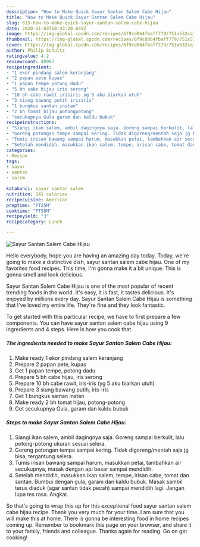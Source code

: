 ```yaml
---
description: "How to Make Quick Sayur Santan Salem Cabe Hijau"
title: "How to Make Quick Sayur Santan Salem Cabe Hijau"
slug: 615-how-to-make-quick-sayur-santan-salem-cabe-hijau
date: 2020-11-03T18:43:20.649Z
image: https://img-global.cpcdn.com/recipes/6f9cd864fbaff779/751x532cq70/sayur-santan-salem-cabe-hijau-foto-resep-utama.jpg
thumbnail: https://img-global.cpcdn.com/recipes/6f9cd864fbaff779/751x532cq70/sayur-santan-salem-cabe-hijau-foto-resep-utama.jpg
cover: https://img-global.cpcdn.com/recipes/6f9cd864fbaff779/751x532cq70/sayur-santan-salem-cabe-hijau-foto-resep-utama.jpg
author: Philip Schultz
ratingvalue: 4.2
reviewcount: 49987
recipeingredient:
- "1 ekor pindang salem keranjang"
- "2 papan pete kupas"
- "1 papan tempe potong dadu"
- "5 bh cabe hijau iris serong"
- "10 bh cabe rawit irisiris yg 5 aku biarkan utuh"
- "3 siung bawang putih irisiris"
- "1 bungkus santan instan"
- "2 bh tomat hijau potongpotong"
- "secukupnya Gula garam dan kaldu bubuk"
recipeinstructions:
- "Siangi ikan salem, ambil dagingnya saja. Goreng sampai berkulit, lalu potong-potong ukuran sesuai selera."
- "Goreng potongan tempe sampai kering. Tidak digoreng/mentah saja jg bisa, tergantung selera."
- "Tumis irisan bawang sampai harum, masukkan petai, tambahkan air secukupnya, masak dengan api besar sampai mendidih."
- "Setelah mendidih, masukkan ikan salem, tempe, irisan cabe, tomat dan santan. Bumbui dengan gula, garam dan kaldu bubuk. Masak sambil terus diaduk (agar santan tidak pecah) sampai mendidih lagi. Jangan lupa tes rasa. Angkat."
categories:
- Recipe
tags:
- sayur
- santan
- salem

katakunci: sayur santan salem 
nutrition: 141 calories
recipecuisine: American
preptime: "PT25M"
cooktime: "PT58M"
recipeyield: "3"
recipecategory: Lunch

---
```



![Sayur Santan Salem Cabe Hijau](https://img-global.cpcdn.com/recipes/6f9cd864fbaff779/751x532cq70/sayur-santan-salem-cabe-hijau-foto-resep-utama.jpg)

Hello everybody, hope you are having an amazing day today. Today, we're going to make a distinctive dish, sayur santan salem cabe hijau. One of my favorites food recipes. This time, I'm gonna make it a bit unique. This is gonna smell and look delicious.



Sayur Santan Salem Cabe Hijau is one of the most popular of recent trending foods in the world. It's easy, it is fast, it tastes delicious. It's enjoyed by millions every day. Sayur Santan Salem Cabe Hijau is something that I've loved my entire life. They're fine and they look fantastic.


To get started with this particular recipe, we have to first prepare a few components. You can have sayur santan salem cabe hijau using 9 ingredients and 4 steps. Here is how you cook that.

<!--inarticleads1-->

##### The ingredients needed to make Sayur Santan Salem Cabe Hijau:

1. Make ready 1 ekor pindang salem keranjang
1. Prepare 2 papan pete, kupas
1. Get 1 papan tempe, potong dadu
1. Prepare 5 bh cabe hijau, iris serong
1. Prepare 10 bh cabe rawit, iris-iris (yg 5 aku biarkan utuh)
1. Prepare 3 siung bawang putih, iris-iris
1. Get 1 bungkus santan instan
1. Make ready 2 bh tomat hijau, potong-potong
1. Get secukupnya Gula, garam dan kaldu bubuk




<!--inarticleads2-->

##### Steps to make Sayur Santan Salem Cabe Hijau:

1. Siangi ikan salem, ambil dagingnya saja. Goreng sampai berkulit, lalu potong-potong ukuran sesuai selera.
1. Goreng potongan tempe sampai kering. Tidak digoreng/mentah saja jg bisa, tergantung selera.
1. Tumis irisan bawang sampai harum, masukkan petai, tambahkan air secukupnya, masak dengan api besar sampai mendidih.
1. Setelah mendidih, masukkan ikan salem, tempe, irisan cabe, tomat dan santan. Bumbui dengan gula, garam dan kaldu bubuk. Masak sambil terus diaduk (agar santan tidak pecah) sampai mendidih lagi. Jangan lupa tes rasa. Angkat.




So that's going to wrap this up for this exceptional food sayur santan salem cabe hijau recipe. Thank you very much for your time. I am sure that you will make this at home. There is gonna be interesting food in home recipes coming up. Remember to bookmark this page on your browser, and share it to your family, friends and colleague. Thanks again for reading. Go on get cooking!
